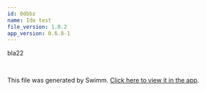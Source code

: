 ```yaml
---
id: 0dbbz
name: Ido test
file_version: 1.0.2
app_version: 0.6.8-1
---
```


bla22

<br/>

This file was generated by Swimm. [Click here to view it in the app](http://localhost:5000/repos/ls4DA2fLasmQuEbT4ipw/docs/0dbbz).